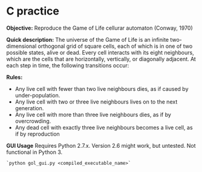 C practice
============

**Objective:** Reproduce the Game of Life cellurar automaton (Conway, 1970)

**Quick description:** The universe of the Game of Life is an infinite two-dimensional orthogonal grid of square cells, each of which is in one of two possible states, alive or dead. Every cell interacts with its eight neighbours, which are the cells that are horizontally, vertically, or diagonally adjacent. At each step in time, the following transitions occur:

**Rules:**

- Any live cell with fewer than two live neighbours dies, as if caused by under-population.
- Any live cell with two or three live neighbours lives on to the next generation.
- Any live cell with more than three live neighbours dies, as if by overcrowding.
- Any dead cell with exactly three live neighbours becomes a live cell, as if by reproduction


**GUI Usage**
Requires Python 2.7.x. Version 2.6 might work, but untested. Not functional in Python 3.

	`python gol_gui.py <compiled_executable_name>`